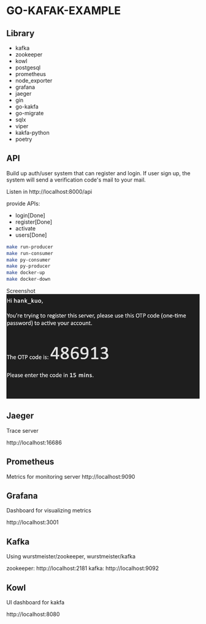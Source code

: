 # GO-KAFAK-EXAMPLE
## Library 
- kafka
- zookeeper
- kowl
- postgesql
- prometheus
- node_exporter
- grafana
- jaeger
- gin
- go-kakfa
- go-migrate
- sqlx
- viper
- kakfa-python
- poetry

## API
Build up auth/user system that can register and login.
If user sign up, the system will send a verification code's mail to your mail.

Listen in http://localhost:8000/api

provide APIs:
- login[Done] 
- register[Done]
- activate
- users[Done]

```bash
make run-producer
make run-consumer
make py-consumer
make py-producer
make docker-up
make docker-down
```

Screenshot
![OTP email example](./tmp/images/otp_email.png)
## Jaeger
Trace server

http://localhost:16686


## Prometheus
Metrics for monitoring server
http://localhost:9090

## Grafana
Dashboard for visualizing metrics

http://localhost:3001

## Kafka
Using wurstmeister/zookeeper, wurstmeister/kafka

zookeeper: http://localhost:2181
kafka: http://localhost:9092


## Kowl
UI dashboard for kakfa

http://localhost:8080

